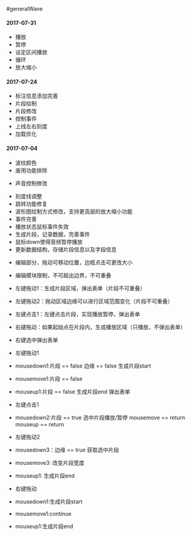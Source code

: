 #generalWave
#### 2017-07-31
- 播放
- 暂停
- 设定区间播放
- 循环
- 放大缩小

#### 2017-07-24
- 标注信息添加完善
- 片段绘制
- 片段修改
- 控制事件
- 上线左右刻度
- 加载优化

#### 2017-07-04
+ 波纹颜色
+ 废用功能排除
- 声音控制修改
+ 刻度线调整
+ 跳转功能修复
+ 波形图绘制方式修改，支持更高层的放大缩小功能
+ 事件完善
+ 播放状态鼠标事件失效
+ 生成片段，记录数据，完善事件
+ 鼠标down使得音频暂停播放
+ 更新数据结构，存储片段信息以及字段信息
- 编辑部分，拖动可移动位置，边框点击可更改大小
- 编辑模块限制，不可超出边界，不可重叠

- 左键拖动1：生成片段区域，弹出表单（片段不可重叠）
- 左键拖动2：拖动区域边缘可以进行区域范围变化（片段不可重叠）
- 左键点击1：左键点击片段，实现播放暂停，弹出表单
- 右键拖动：如果起始点在片段内，生成播放区域（只播放，不弹出表单）
- 右键选中弹出表单

- 左键拖动1
- mousedown1:片段 == false 边缘 == false 生成片段start
- mousemove1:片段 == false
- mouseup1:片段 == false 生成片段end 弹出表单

- 左键点击1
- mousedown2:片段 == true 选中片段播放/暂停 mousemove == return mouseup == return

- 左键拖动2
- mousedown3：边缘 == true 获取选中片段
- mousemove3: 改变片段宽度
- mouseup1: 生成片段end

- 右键拖动
- mousedown1:生成片段start
- mousemove1:continue
- mouseup1:生成片段end
